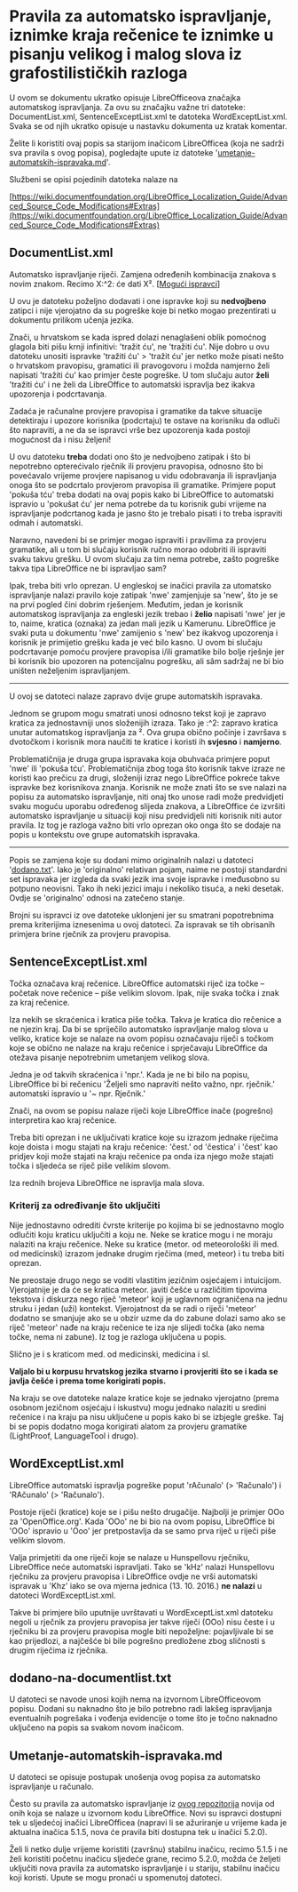 # Pravila za automatsko ispravljanje, iznimke kraja rečenice te iznimke u pisanju velikog i malog slova iz grafostilističkih razloga
U ovom se dokumentu ukratko opisuje LibreOfficeova značajka automatskog ispravljanja. Za ovu su značajku važne tri datoteke: DocumentList.xml, SentenceExceptList.xml te datoteka WordExceptList.xml. Svaka se od njih ukratko opisuje u nastavku dokumenta uz kratak komentar.

Želite li koristiti ovaj popis sa starijom inačicom LibreOfficea (koja ne sadrži sva pravila s ovog popisa), pogledajte upute iz datoteke '[umetanje-automatskih-ispravaka.md](https://github.com/Kruno-S/acor_hr-HR-LibreOffice/blob/master/umetanje-automatskih-ispravaka.md)'.

Službeni se opisi pojedinih datoteka nalaze na

[https://wiki.documentfoundation.org/LibreOffice_Localization_Guide/Advanced_Source_Code_Modifications#Extras](https://wiki.documentfoundation.org/LibreOffice_Localization_Guide/Advanced_Source_Code_Modifications#Extras)


## DocumentList.xml
Automatsko ispravljanje riječi. Zamjena određenih kombinacija znakova s novim znakom. Recimo X:^2: će dati X². [[Mogući ispravci](https://github.com/Kruno-S/acor_hr-HR-LibreOffice/blob/master/DocumentList.xml)]

U ovu je datoteku poželjno dodavati i one ispravke koji su **nedvojbeno** zatipci i nije vjerojatno da su pogreške koje bi netko mogao prezentirati u dokumentu prilikom učenja jezika.

Znači, u hrvatskom se kada ispred dolazi nenaglašeni oblik pomoćnog glagola biti pišu krnji infinitivi: 'tražit ću', ne 'tražiti ću'. Nije dobro u ovu datoteku unositi ispravke 'tražiti ću' > 'tražit ću' jer netko može pisati nešto o hrvatskom pravopisu, gramatici ili pravogovoru i možda namjerno želi napisati 'tražiti ću' kao primjer česte pogreške. U tom slučaju autor **želi** 'tražiti ću' i ne želi da LibreOffice to automatski ispravlja bez ikakva upozorenja i podcrtavanja.

Zadaća je računalne provjere pravopisa i gramatike da takve situacije detektiraju i upozore korisnika (podcrtaju) te ostave na korisniku da odluči što napraviti, a ne da se ispravci vrše bez upozorenja kada postoji mogućnost da i nisu željeni!

U ovu datoteku **treba** dodati ono što je nedvojbeno zatipak i što bi nepotrebno opterećivalo rječnik ili provjeru pravopisa, odnosno što bi povećavalo vrijeme provjere napisanog u vidu odobravanja ili ispravljanja onoga što se podcrtalo provjerom pravopisa ili gramatike. Primjere poput 'pokuša tću' treba dodati na ovaj popis kako bi LibreOffice to automatski ispravio u 'pokušat ću' jer nema potrebe da tu korisnik gubi vrijeme na ispravljanje podcrtanog kada je jasno što je trebalo pisati i to treba ispraviti odmah i automatski.

Naravno, navedeni bi se primjer mogao ispraviti i pravilima za provjeru gramatike, ali u tom bi slučaju korisnik ručno morao odobriti ili ispraviti svaku takvu grešku. U ovom slučaju za tim nema potrebe, zašto pogreške takva tipa LibreOffice ne bi ispravljao sam?

Ipak, treba biti vrlo oprezan. U engleskoj se inačici pravila za utomatsko ispravljanje nalazi pravilo koje zatipak 'nwe' zamjenjuje sa 'new', što je se na prvi pogled čini dobrim rješenjem. Međutim, jedan je korisnik automatskog ispravljanja za engleski jezik trebao i **želio** napisati 'nwe' jer je to, naime, kratica (oznaka) za jedan mali jezik u Kamerunu. LibreOffice je svaki puta u dokumentu 'nwe' zamijenio s 'new' bez ikakvog upozorenja i korisnik je primijetio grešku kada je već bilo kasno. U ovom bi slučaju podcrtavanje pomoću provjere pravopisa i/ili gramatike bilo bolje rješnje jer bi korisnik bio upozoren na potencijalnu pogrešku, ali sâm sadržaj ne bi bio uništen neželjenim ispravljanjem.

---

U ovoj se datoteci nalaze zapravo dvije grupe automatskih ispravaka.

Jednom se grupom mogu smatrati unosi odnosno tekst koji je zapravo kratica za jednostavniji unos složenijih izraza. Tako je :^2: zapravo kratica unutar automatskog ispravljanja za ². Ova grupa obično počinje i završava s dvotočkom i korisnik mora naučiti te kratice i koristi ih **svjesno** i **namjerno**.

Problematičnija je druga grupa ispravaka koja obuhvaća primjere poput 'nwe' ili 'pokuša tću'. Problematičnija zbog toga što korisnik takve izraze ne koristi kao prečicu za drugi, složeniji izraz nego LibreOffice pokreće takve ispravke bez korisnikova znanja. Korisnik ne može znati što se sve nalazi na popisu za automatsko ispravljanje, niti onaj tko unose radi može predvidjeti svaku moguću uporabu određenog slijeda znakova, a LibreOffice će izvršiti automatsko ispravljanje u situaciji koji nisu predvidjeli niti korisnik niti autor pravila. Iz tog je razloga važno biti vrlo oprezan oko onga što se dodaje na popis u kontekstu ove grupe automatskih ispravaka.

---

Popis se zamjena koje su dodani mimo originalnih nalazi u datoteci '[dodano.txt](https://github.com/Kruno-S/acor_hr-HR-LibreOffice/blob/master/dodano-na-documentlist.txt)'. Iako je 'originalno' relativan pojam, naime ne postoji standardni set ispravaka jer izgleda da svaki jezik ima svoje ispravke i međusobno su potpuno neovisni. Tako ih neki jezici imaju i nekoliko tisuća, a neki desetak. Ovdje se 'originalno' odnosi na zatečeno stanje.

Brojni su ispravci iz ove datoteke uklonjeni jer su smatrani popotrebnima prema kriterijima iznesenima u ovoj datoteci. Za ispravak se tih obrisanih primjera brine rječnik za provjeru pravopisa.


## SentenceExceptList.xml
Točka označava kraj rečenice. LibreOffice automatski riječ iza točke – početak nove rečenice – piše velikim slovom. Ipak, nije svaka točka i znak za kraj rečenice.

Iza nekih se skraćenica i kratica piše točka. Takva je kratica dio rečenice a ne njezin kraj. Da bi se spriječilo automatsko ispravljanje malog slova u veliko, kratice koje se nalaze na ovom popisu označavaju riječi s točkom koje se obično ne nalaze na kraju rečenice i sprječavaju LibreOffice da otežava pisanje nepotrebnim umetanjem velikog slova.

Jedna je od takvih skraćenica i 'npr.'. Kada je ne bi bilo na popisu, LibreOffice bi bi rečenicu 'Željeli smo napraviti nešto važno, npr. rječnik.' automatski ispravio u '~ npr. Rječnik.'

Znači, na ovom se popisu nalaze riječi koje LibreOffice inače (pogrešno) interpretira kao kraj rečenice.

Treba biti oprezan i ne uključivati kratice koje su izrazom jednake riječima koje doista i mogu stajati na kraju rečenice: 'čest.' od 'čestica' i 'čest' kao pridjev koji može stajati na kraju rečenice pa onda iza njego može stajati točka i sljedeća se riječ piše velikim slovom.

Iza rednih brojeva LibreOffice ne ispravlja mala slova.

### Kriterij za određivanje što uključiti
Nije jednostavno odrediti čvrste kriterije po kojima bi se jednostavno moglo odlučiti koju kraticu uključiti a koju ne. Neke se kratice mogu i ne moraju nalaziti na kraju rečenice. Neke su kratice (metor. od meteorološki ili med. od medicinski) izrazom jednake drugim rječima (med, meteor) i tu treba biti oprezan.

Ne preostaje drugo nego se voditi vlastitim jezičnim osjećajem i intuicijom. Vjerojatnije je da će se kratica meteor. javiti češće u različitim tipovima tekstova i diskurza nego riječ 'meteor' koji je uglavnom ograničena na jednu struku i jedan (uži) kontekst. Vjerojatnost da se radi o riječi 'meteor' dodatno se smanjuje ako se u obzir uzme da do zabune dolazi samo ako se riječ 'meteor' nađe na kraju rečenice te iza nje slijedi točka (ako nema točke, nema ni zabune). Iz tog je razloga uključena u popis.

Slično je i s kraticom med. od medicinski, medicina i sl.

**Valjalo bi u korpusu hrvatskog jezika stvarno i provjeriti što se i kada se javlja češće i prema tome korigirati popis.**

Na kraju se ove datoteke nalaze kratice koje se jednako vjerojatno (prema osobnom jezičnom osjećaju i iskustvu) mogu jednako nalaziti u sredini rečenice i na kraju pa nisu uključene u popis kako bi se izbjegle greške. Taj bi se popis dodatno moga korigirati alatom za provjeru gramatike (LightProof, LanguageTool i drugo).

## WordExceptList.xml
LibreOffice automatski ispravlja pogreške poput 'rAčunalo' (> 'Računalo') i 'RAčunalo' (> 'Računalo').

Postoje riječi (kratice) koje se i pišu nešto drugačije. Najbolji je primjer OOo za 'OpenOffice.org'. Kada 'OOo' ne bi bio na ovom popisu, LibreOffice bi 'OOo' ispravio u 'Ooo' jer pretpostavlja da se samo prva riječ u riječi piše velikim slovom.

Valja primjetiti da one riječi koje se nalaze u Hunspellovu rječniku, LibreOffice neće automatski ispravljati. Tako se 'kHz' nalazi Hunspellovu rječniku za provjeru pravopisa i LibreOffice ovdje ne vrši automatski ispravak u 'Khz' iako se ova mjerna jednica (13. 10. 2016.) **ne nalazi** u datoteci WordExceptList.xml.

Takve bi primjere bilo uputnije uvrštavati u WordExceptList.xml datoteku negoli u rječnik za provjeru pravopisa jer takve riječi (OOo) nisu česte i u rječniku bi za provjeru pravopisa mogle biti nepoželjne: pojavljivale bi se kao prijedlozi, a najčešće bi bile pogrešno predložene zbog sličnosti s drugim riječima iz rječnika.


## dodano-na-documentlist.txt
U datoteci se navode unosi kojih nema na izvornom LibreOfficeovom popisu. Dodani su naknadno što je bilo potrebno radi lakšeg ispravljanja eventualnih pogrešaka i vođenja evidencije o tome što je točno naknadno uključeno na popis sa svakom novom inačicom.


## Umetanje-automatskih-ispravaka.md
U datoteci se opisuje postupak unošenja ovog popisa za automatsko ispravljanje u računalo.

Često su pravila za automatsko ispravljanje iz [ovog repozitorija](https://github.com/Kruno-S/acor_hr-HR-LibreOffice/) novija od onih koja se nalaze u izvornom kodu LibreOffice. Novi su ispravci dostupni tek u sljedećoj inačici LibreOfficea (napravi li se ažuriranje u vrijeme kada je aktualna inačica 5.1.5, nova će pravila biti dostupna tek u inačici 5.2.0).

Želi li netko dulje vrijeme koristiti (završnu) stabilnu inačicu, recimo 5.1.5 i ne želi koristiti početnu inačicu sljedeće grane, recimo 5.2.0, možda će željeti uključiti nova pravila za automatsko ispravljanje i u stariju, stabilnu inačicu koji koristi. Upute se mogu pronaći u spomenutoj datoteci.
